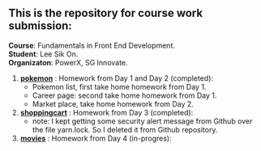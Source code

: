 ## This is the repository for course work submission:
**Course**: Fundamentals in Front End Development.
<br>**Student**: Lee Sik On.
<br>**Organizaton**: PowerX, SG Innovate.

1. [**pokemon**](pokemon/README.md) : Homework from Day 1 and Day 2 (completed):
    * Pokemon list, first take home homework from Day 1.
    * Career page: second take home homework from Day 1.
    * Market place, take home homework from Day 2.
2. [**shoppingcart**](https://github.com/encore428/shoppingcart) : Homework from Day 3 (completed):
    * note: I kept getting some security alert message from Github over the file yarn.lock.  So I deleted it from Github repository.
3. [**movies**](https://github.com/encore428/movies) : Homework from Day 4 (in-progres):


  
